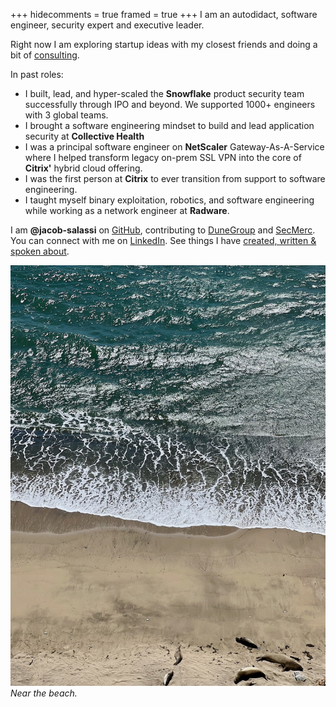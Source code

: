 +++
hidecomments = true
framed = true
+++
I am an autodidact, software engineer, security expert and executive leader.

Right now I am exploring startup ideas with my closest friends and doing a bit of [consulting](https://www.dunegroup.xyz).

In past roles:

* I built, lead, and hyper-scaled the **Snowflake** product security team successfully through IPO and beyond. We supported 1000+ engineers with 3 global teams.
* I brought a software engineering mindset to build and lead application security at **Collective Health**
* I was a principal software engineer on **NetScaler** Gateway-As-A-Service where I helped transform legacy on-prem SSL VPN into the core of **Citrix'** hybrid cloud offering.
* I was the first person at **Citrix** to ever transition from support to software engineering. 
* I taught myself binary exploitation, robotics, and software engineering while working as a network engineer at **Radware**.

I am **@jacob-salassi** on [GitHub](https://www.github.com/jacob-salassi), contributing to [DuneGroup](https://github.com/DuneGroup) and [SecMerc](https://github.com/secmerc). You can connect with me on [LinkedIn](https://www.linkedin.com/in/jacobsalassi/). See things I have [created, written & spoken about](/about).

![Seals on the beach](posts/cover.jpg)
*Near the beach.*


